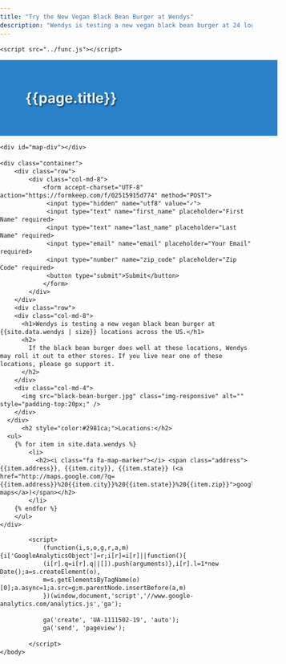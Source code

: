 ```yaml
---
title: "Try the New Vegan Black Bean Burger at Wendys"
description: "Wendys is testing a new vegan black bean burger at 24 locations across the US. Find out if there's one near you."
---
```


<html>
<head>
	<meta property="og:title" content="{{page.title}}">
	<meta property="og:type" content="website">
	<meta property="og:url" content="http://act.vegfest.org/wendys-black-bean-burger/">
	<meta property="og:image" content="http://act.vegfest.org/wendys-black-bean-burger/black-bean-burger.jpg">
	<meta property="og:site_name" content="Try the New Vegan Wendys Black Bean Burger">
	<meta property="og:description" content="{{page.description}}">



  <link rel="stylesheet" href="../leaflet.css" />
	<link rel="stylesheet" href="//netdna.bootstrapcdn.com/bootstrap/3.1.0/css/bootstrap.min.css" />
	<link href="//netdna.bootstrapcdn.com/font-awesome/4.0.3/css/font-awesome.min.css" rel="stylesheet">

  <!--[if lte IE 8]>
     <link rel="stylesheet" href="//cdn.leafletjs.com/leaflet-0.5/leaflet.ie.css" />
  <![endif]-->
  <style type="text/css">
    body {
      padding: 0;
      margin: 0;
	    }

    html, body {
    	height: 100%;
    }
		a, a:link, a:visited, a:hover {color: #428BCA}
    	#map-div {
      height: 50%;
    }
    li {
    	list-style-type: none;
    }
    .address {
    	font-style: italic;
    	color: #555;
    	font-size: 80%;
    }
    .phone {

    }
    .desc {

    }
    .listing-item {
    	padding: 20px;
    	min-height: 200px;
    }
    .listing-alt-bg {
    	background: #f5f5f5;
    }
		.fadeout {
    position: relative;
    bottom: 4em;
    height: 4em;
    background: -webkit-linear-gradient(
        rgba(255, 255, 255, 0) 0%,
        rgba(255, 255, 255, 1) 100%
    );
    background-image: -moz-linear-gradient(
        rgba(255, 255, 255, 0) 0%,
        rgba(255, 255, 255, 1) 100%
    );
    background-image: -o-linear-gradient(
        rgba(255, 255, 255, 0) 0%,
        rgba(255, 255, 255, 1) 100%
    );
    background-image: linear-gradient(
        rgba(255, 255, 255, 0) 0%,
        rgba(255, 255, 255, 1) 100%
    );
    background-image: -ms-linear-gradient(
        rgba(255, 255, 255, 0) 0%,
        rgba(255, 255, 255, 1) 100%
    );
}

  </style>

  <script src="../leaflet.js"></script>
  <script src="//code.jquery.com/jquery-1.10.1.min.js"></script>
  <script src="//netdna.bootstrapcdn.com/bootstrap/3.1.0/js/bootstrap.min.js"></script>
	<script src="../func.js"></script>
</head>
<body>
  <div class="row">
  	<div class="col-md-12" style="background: #2981ca; width:100%; padding: 20px 0 40px 10%">
  		<h1 style="color:#e9f2f9; text-shadow: 2px 2px 3px rgba(0, 0, 0, 0.6);">{{page.title}}</h1>
  	</div>
	</div>

	<div id="map-div"></div>

	<div class="container">
		<div class="row">
			<div class="col-md-8">
				<form accept-charset="UTF-8" action="https://formkeep.com/f/02515915d774" method="POST">
				 <input type="hidden" name="utf8" value="✓">
				 <input type="text" name="first_name" placeholder="First Name" required>
				 <input type="text" name="last_name" placeholder="Last Name" required>
				 <input type="email" name="email" placeholder="Your Email" required>
				 <input type="number" name="zip_code" placeholder="Zip Code" required>
				 <button type="submit">Submit</button>
				</form>
			</div>
		</div>
		<div class="row">
	    <div class="col-md-8">
	      <h1>Wendys is testing a new vegan black bean burger at {{site.data.wendys | size}} locations across the US.</h1>
	      <h2>
	        If the black bean burger does well at these locations, Wendys may roll it out to other stores. If you live near one of these locations, please go support it.
	      </h2>
	    </div>
	    <div class="col-md-4">
	      <img src="black-bean-burger.jpg" class="img-responsive" alt="" style="padding-top:20px;" />
	    </div>
	  </div>
	      <h2 style="color:#2981ca;">Locations:</h2>
	  <ul>
	    {% for item in site.data.wendys %}
	        <li>
	          <h2><i class="fa fa-map-marker"></i> <span class="address">{{item.address}}, {{item.city}}, {{item.state}} (<a href="http://maps.google.com/?q={{item.address}}%20{{item.city}}%20{{item.state}}%20{{item.zip}}">google maps</a>)</span></h2>
	        </li>
	    {% endfor %}
		</ul>
	</div>
<script type="text/javascript">
var geojsonMarkerOptions = {
		radius: 8,
		fillColor: "#ff7800",
		color: "#000",
		weight: 1,
		opacity: .5,
		fillOpacity: 0.8
};

var htmlContent = '';
var even = true;
var count = 0;


$(document).ready(function() {
	loadpoints('wendys.geojson');
});
</script>



			<script>
				(function(i,s,o,g,r,a,m){i['GoogleAnalyticsObject']=r;i[r]=i[r]||function(){
				(i[r].q=i[r].q||[]).push(arguments)},i[r].l=1*new Date();a=s.createElement(o),
				m=s.getElementsByTagName(o)[0];a.async=1;a.src=g;m.parentNode.insertBefore(a,m)
				})(window,document,'script','//www.google-analytics.com/analytics.js','ga');

				ga('create', 'UA-1111502-19', 'auto');
				ga('send', 'pageview');

			</script>
    </body>
</html>
